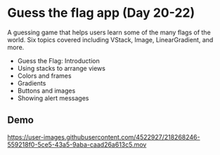 # Guess the flag app (Day 20-22)

A guessing game that helps users learn some of the many flags of the world. Six topics covered including VStack, Image, LinearGradient, and more.

- Guess the Flag: Introduction
- Using stacks to arrange views
- Colors and frames
- Gradients
- Buttons and images
- Showing alert messages

## Demo

https://user-images.githubusercontent.com/4522927/218268246-559218f0-5ce5-43a5-9aba-caad26a613c5.mov
